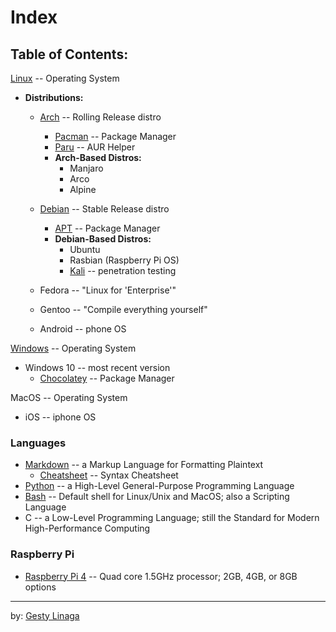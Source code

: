 # Index
## Table of Contents:

[Linux](Linux.md) -- Operating System

* **Distributions:**
    + [Arch](Arch.md) -- Rolling Release distro
        - [Pacman](Pacman.md) -- Package Manager
        - [Paru](Paru.md) -- AUR Helper
        - **Arch-Based Distros:**
            + Manjaro
            + Arco
            + Alpine
    + [Debian](Debian.md) -- Stable Release distro
        - [APT](APT.md) -- Package Manager
        - **Debian-Based Distros:**
            + Ubuntu
            + Rasbian (Raspberry Pi OS)
            + [Kali](Kali.md) -- penetration testing

    + Fedora -- "Linux for 'Enterprise'"
    
    + Gentoo -- "Compile everything yourself"
    
    + Android -- phone OS

[Windows](Windows.md) -- Operating System
* Windows 10 -- most recent version
    - [Chocolatey](Chocolatey.md) -- Package Manager

MacOS -- Operating System
* iOS -- iphone OS

### Languages

+ [Markdown](Markdown.md) -- a Markup Language for Formatting Plaintext
    - [Cheatsheet](mdCheatsheet.md) -- Syntax Cheatsheet
+ [Python](Python.md) -- a High-Level General-Purpose Programming Language
+ [Bash](Bash.md) -- Default shell for Linux/Unix and MacOS; also a Scripting Language
+ C -- a Low-Level Programming Language; still the Standard for Modern High-Performance Computing

### Raspberry Pi

+ [Raspberry Pi 4](RaspberryPi.md) -- Quad core 1.5GHz processor; 2GB, 4GB, or 8GB options


---

by: [Gesty Linaga](https://github.com/gestylinaga)
